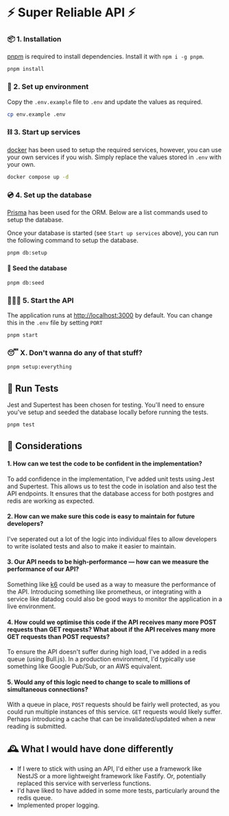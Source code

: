 # ⚡️ Super Reliable API ⚡️

### 📦 1. Installation

[pnpm](https://pnpm.io/) is required to install dependencies. Install it with `npm i -g pnpm`.

```bash
pnpm install
```

### 🌳 2. Set up environment

Copy the `.env.example` file to `.env` and update the values as required.

```bash
cp env.example .env
```

### ⛓️ 3. Start up services

[docker](https://docs.docker.com/desktop/install/mac-install/) has been used to setup the required services, however, you can use your own services if you wish.
Simply replace the values stored in `.env` with your own.

```bash
docker compose up -d
```

### 💿 4. Set up the database

[Prisma](https://www.prisma.io) has been used for the ORM. Below are a list commands used to setup the database. 

Once your database is started (see `Start up services` above), you can run the following command to setup the database.

```bash
pnpm db:setup
```

#### 🌱 Seed the database

```bash
pnpm db:seed
```

### 🏃🏼‍♀️ 5. Start the API

The application runs at [http://localhost:3000](http://localhost:3000) by default. You can change this in the `.env` file by setting `PORT`

```bash
pnpm start
```

### 😴 X. Don't wanna do any of that stuff?
```bash 
pnpm setup:everything
```

## 🧪 Run Tests

Jest and Supertest has been chosen for testing. You'll need to ensure you've setup 
and seeded the database locally before running the tests.

```bash
pnpm test
```

## 🧐 Considerations

#### 1. How can we test the code to be confident in the implementation?
To add confidence in the implementation, I've added unit tests using Jest and Supertest.
This allows us to test the code in isolation and also test the API endpoints.
It ensures that the database access for both postgres and redis are working as expected.

#### 2. How can we make sure this code is easy to maintain for future developers?
I've seperated out a lot of the logic into individual files to allow developers
to write isolated tests and also to make it easier to maintain.

#### 3. Our API needs to be high-performance — how can we measure the performance of our API?
Something like [k6](https://k6.io/) could be used as a way to measure the performance
of the API. Introducing something like prometheus, or integrating with a service like
datadog could also be good ways to monitor the application in a live environment.


#### 4. How could we optimise this code if the API receives many more POST requests than GET requests? What about if the API receives many more GET requests than POST requests?
To ensure the API doesn't suffer during high load, I've added in a redis queue (using Bull.js).
In a production environment, I'd typically use something like Google Pub/Sub, or an AWS equivalent.


#### 5. Would any of this logic need to change to scale to millions of simultaneous connections?
With a queue in place, `POST` requests should be fairly well protected, as you could run multiple instances of this service.
`GET` requests would likely suffer. Perhaps introducing a cache that can be invalidated/updated when a new reading is submitted.


## 🕰️ What I would have done differently

- If I were to stick with using an API, I'd either use a framework like NestJS or a more lightweight framework like Fastify. Or, potentially replaced this service with serverless functions.
- I'd have liked to have added in some more tests, particularly around the redis queue.
- Implemented proper logging.

